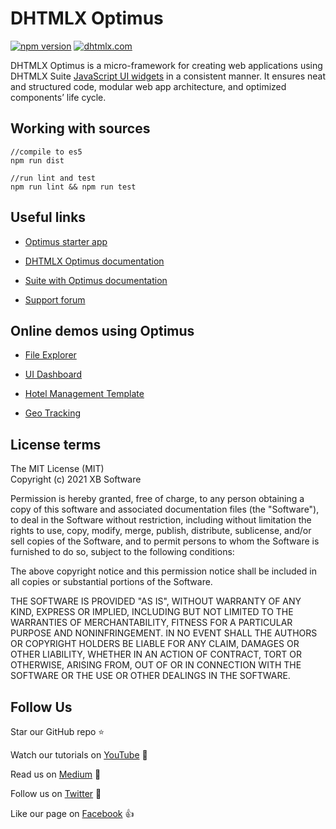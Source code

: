 DHTMLX Optimus
==============

[![npm version](https://badge.fury.io/js/dhx-optimus.svg)](https://badge.fury.io/js/dhx-optimus)
[![dhtmlx.com](https://img.shields.io/badge/made%20by-DHTMLX-blue)](https://dhtmlx.com/)

DHTMLX Optimus is a micro-framework for creating web applications using DHTMLX Suite [JavaScript UI widgets](https://dhtmlx.com/docs/products/dhtmlxSuite/) in a consistent manner. It ensures neat and structured code, modular web app architecture, and optimized components’ life cycle.
	
## Working with sources

```
//compile to es5
npm run dist

//run lint and test
npm run lint && npm run test
```

## Useful links

- [Optimus starter app](https://github.com/DHTMLX/optimus-starter-app)

- [DHTMLX Optimus documentation](https://docs.dhtmlx.com/suite/optimus_guides__index.html)

- [Suite with Optimus documentation](https://docs.dhtmlx.com/suite/optimus_guides__how_to_start_optimus.html)

- [Support forum](https://forum.dhtmlx.com/c/optimus)

## Online demos using Optimus

- [File Explorer](https://dhtmlx.com/docs/products/demoApps/dhtmlxFileExplorerDemo/)

- [UI Dashboard](https://dhtmlx.com/docs/products/demoApps/dhtmlxDashboard/)

- [Hotel Management Template](https://dhtmlx.com/docs/products/demoApps/dhtmlxHotelManagement)

- [Geo Tracking](https://dhtmlx.com/docs/products/demoApps/dhtmlxGeoTracking)

## License terms

The MIT License (MIT)    
Copyright (c) 2021 XB Software

Permission is hereby granted, free of charge, to any person obtaining a copy of this software and associated documentation files (the "Software"), to deal in the Software without restriction, including without limitation the rights to use, copy, modify, merge, publish, distribute, sublicense, and/or sell copies of the Software, and to permit persons to whom the Software is furnished to do so, subject to the following conditions:

The above copyright notice and this permission notice shall be included in all copies or substantial portions of the Software.

THE SOFTWARE IS PROVIDED "AS IS", WITHOUT WARRANTY OF ANY KIND, EXPRESS OR IMPLIED, INCLUDING BUT NOT LIMITED TO THE WARRANTIES OF MERCHANTABILITY, FITNESS FOR A PARTICULAR PURPOSE AND NONINFRINGEMENT. IN NO EVENT SHALL THE AUTHORS OR COPYRIGHT HOLDERS BE LIABLE FOR ANY CLAIM, DAMAGES OR OTHER LIABILITY, WHETHER IN AN ACTION OF CONTRACT, TORT OR OTHERWISE, ARISING FROM, OUT OF OR IN CONNECTION WITH THE SOFTWARE OR THE USE OR OTHER DEALINGS IN THE SOFTWARE.

## Follow Us

Star our GitHub repo :star:

Watch our tutorials on [YouTube](https://www.youtube.com/user/dhtmlx/videos) :eyes:

Read us on [Medium](https://medium.com/@dhtmlx) :newspaper:

Follow us on [Twitter](https://twitter.com/dhtmlx) :feet:

Like our page on [Facebook](https://www.facebook.com/dhtmlx/) :thumbsup: